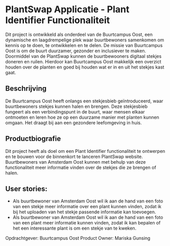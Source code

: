 # PlantSwap Applicatie - Plant Identifier Functionaliteit
Dit project is ontwikkeld als onderdeel van de Buurtcampus Oost, een dynamische en laagdrempelige plek waar buurtbewoners samenkomen om kennis op te doen, te ontwikkelen en te delen. De missie van Buurtcampus Oost is om de buurt duurzamer, gezonder en inclusiever te maken. Doormiddel van de PlantSwap kunnen de buurtbewooners digitaal stekjes doneren en ruilen. Hierdoor kan Buurtcampus Oost makkelijk een overzict houden over de planten en  goed bij houden wat er in en uit het stekjes kast gaat.

## Beschrijving
De Buurtcampus Oost heeft onlangs een stekjesbieb geïntroduceerd, waar buurtbewoners stekjes kunnen halen en brengen. Deze stekjesbieb fungeert als een verbindingspunt in de buurt, waar mensen elkaar ontmoeten en leren hoe ze op een duurzame manier met planten kunnen omgaan. Het draagt bij aan een gezondere leefomgeving in huis.

## Productbiografie
Dit project heeft als doel om een Plant Identifier functionaliteit te ontwerpen en te bouwen voor de binnenkort te lanceren PlantSwap website. Buurtbewoners van Amsterdam Oost kunnen met behulp van deze functionaliteit meer informatie vinden over de stekjes die ze brengen of halen.

## User stories:

- Als buurtbewoner van Amsterdam Oost wil ik aan de hand van een foto van een stekje meer informatie over een plant kunnen vinden, zodat ik bij het uploaden van het stekje passende informatie kan toevoegen.
- Als buurtbewoner van Amsterdam Oost wil ik aan de hand van een foto van een plant meer informatie kunnen vinden, zodat ik kan bepalen of het een interessante plant is om een stekje van te kweken.

  
Opdrachtgever: Buurtcampus Oost
Product Owner: Mariska Gunsing
